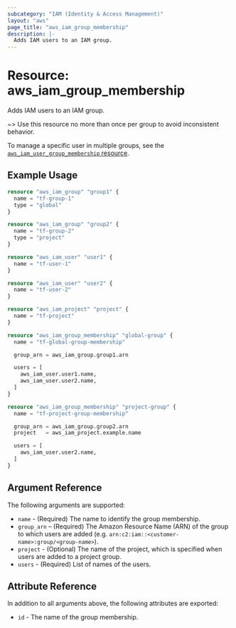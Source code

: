 ```yaml
---
subcategory: "IAM (Identity & Access Management)"
layout: "aws"
page_title: "aws_iam_group_membership"
description: |-
  Adds IAM users to an IAM group.
---
```


[tf-user-group-membership]: iam_user_group_membership.html

# Resource: aws_iam_group_membership

Adds IAM users to an IAM group.

~> Use this resource no more than once per group to avoid inconsistent behavior.

To manage a specific user in multiple groups,
see the [`aws_iam_user_group_membership` resource][tf-user-group-membership].

## Example Usage

```terraform
resource "aws_iam_group" "group1" {
  name = "tf-group-1"
  type = "global"
}

resource "aws_iam_group" "group2" {
  name = "tf-group-2"
  type = "project"
}

resource "aws_iam_user" "user1" {
  name = "tf-user-1"
}

resource "aws_iam_user" "user2" {
  name = "tf-user-2"
}

resource "aws_iam_project" "project" {
  name = "tf-project"
}

resource "aws_iam_group_membership" "global-group" {
  name = "tf-global-group-membership"

  group_arn = aws_iam_group.group1.arn

  users = [
    aws_iam_user.user1.name,
    aws_iam_user.user2.name,
  ]
}

resource "aws_iam_group_membership" "project-group" {
  name = "tf-project-group-membership"

  group_arn = aws_iam_group.group2.arn
  project   = aws_iam_project.example.name

  users = [
    aws_iam_user.user2.name,
  ]
}
```

## Argument Reference

The following arguments are supported:

* `name` - (Required) The name to identify the group membership.
* `group_arn` – (Required) The Amazon Resource Name (ARN) of the group to which users are added
  (e.g. `arn:c2:iam::<customer-name>:group/<group-name>`).
* `project` - (Optional) The name of the project, which is specified when users are added to a project group.
* `users` - (Required) List of names of the users.

## Attribute Reference

In addition to all arguments above, the following attributes are exported:

* `id` - The name of the group membership.
